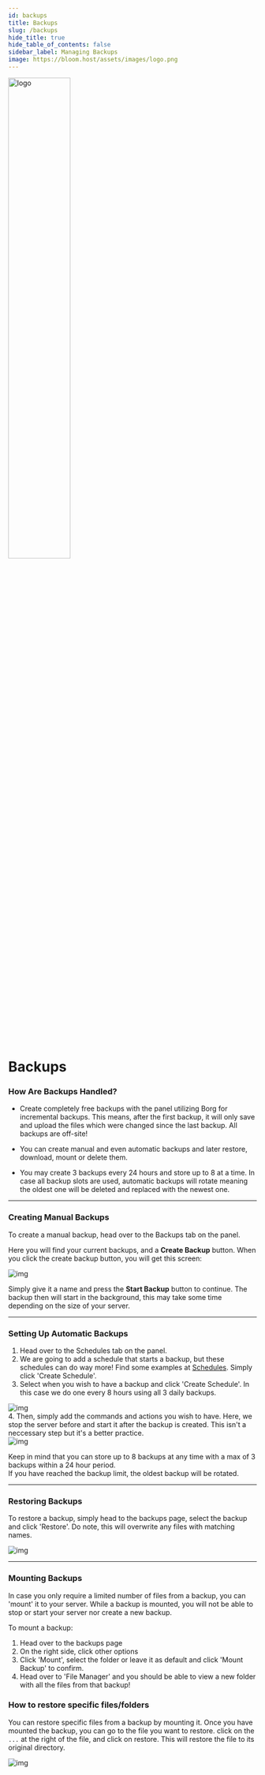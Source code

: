 ```yaml
---
id: backups
title: Backups
slug: /backups
hide_title: true
hide_table_of_contents: false
sidebar_label: Managing Backups
image: https://bloom.host/assets/images/logo.png
---
```


<div class="text--center">
<img src="https://bloom.host/logo-white.svg" alt="logo" height="50%" width="50%"/>
<h1>Backups</h1>
</div>

### How Are Backups Handled?

- Create completely free backups with the panel utilizing Borg for incremental backups. This means, after the first backup, it will only save and upload the files which were changed since the last backup. All backups are off-site!

- You can create manual and even automatic backups and later restore, download, mount or delete them.

- You may create 3 backups every 24 hours and store up to 8 at a time. In case all backup slots are used, automatic backups will rotate meaning the oldest one will be deleted and replaced with the newest one.

---

### Creating Manual Backups
To create a manual backup, head over to the Backups tab on the panel.

Here you will find your current backups, and a **Create Backup** button. When you click the create backup button, you will get this screen:

<div class="text--center"><img src={require('../../static/imgs/using_the_panel/backups/1.png').default} alt="img"/></div>

Simply give it a name and press the **Start Backup** button to continue. The backup then will start in the background, this may take some time depending on the size of your server.

---

### Setting Up Automatic Backups

1. Head over to the Schedules tab on the panel.
2. We are going to add a schedule that starts a backup, but these schedules can do way more! Find some examples at [Schedules](schedules.md). Simply click 'Create Schedule'. 
3. Select when you wish to have a backup and click 'Create Schedule'. In this case we do one every 8 hours using all 3 daily backups.
<div class="text--center"><img src={require('../../static/imgs/using_the_panel/backups/2.png').default} alt="img"/></div>
4. Then, simply add the commands and actions you wish to have. Here, we stop the server before and start it after the backup is created. This isn't a neccessary step but it's a better practice.
<div class="text--center"><img src={require('../../static/imgs/using_the_panel/backups/3.png').default} alt="img"/></div>


Keep in mind that you can store up to 8 backups at any time with a max of 3 backups within a 24 hour period.  
If you have reached the backup limit, the oldest backup will be rotated.

---

### Restoring Backups

To restore a backup, simply head to the backups page, select the backup and click 'Restore'. Do note, this will overwrite any files with matching names. 

<div class="text--center"><img src={require('../../static/imgs/using_the_panel/backups/4.png').default} alt="img"/></div>

---

### Mounting Backups

In case you only require a limited number of files from a backup, you can 'mount' it to your server. While a backup is mounted, you will not be able to stop or start your server nor create a new backup. 

To mount a backup:
1. Head over to the backups page
2. On the right side, click other options
3. Click 'Mount', select the folder or leave it as default and click 'Mount Backup' to confirm.
4. Head over to 'File Manager' and you should be able to view a new folder with all the files from that backup!

### How to restore specific files/folders

You can restore specific files from a backup by mounting it. Once you have mounted the backup, you can go to the file you want to restore. click on the `...` at the right of the file, and click on restore. This will restore the file to its original directory.

<div class="text--center"><img src={require('../../static/imgs/using_the_panel/backups/5.png').default} alt="img"/></div>